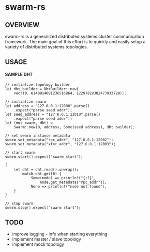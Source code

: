 # swarm-rs
## OVERVIEW
swarm-rs is a generalized distributed systems cluster communication framework. The main goal of this effort is to quickly and easily setup a variety of distributed systems topologies.

## USAGE
#### SAMPLE DHT
	// initialize topology builder
    let dht_builder = DhtBuilder::new(
        vec!(0, 6148914691236516864, 12297829382473033728));

	// initialize swarm
    let address = "127.0.0.1:12000".parse()
        .expect("parse seed addr");
    let seed_address = "127.0.0.1:12010".parse()
        .expect("parse seed addr");
    let (mut swarm, dht) =
        Swarm::new(0, address, Some(seed_address), dht_builder);

    // set swarm instance metadata
    swarm.set_metadata("rpc_addr", "127.0.0.1:12002");
    swarm.set_metadata("xfer_addr", "127.0.0.1:12003");

	// start swarm
	swarm.start().expect("swarm start");

	{
	    let dht = dht.read().unwrap();
            match dht.get(0) {
                Some(node) => println!("{:?}",
                    node.get_metadata("rpc_addr")),
                None => println!("node not found"),
	    }
	}

	// stop swarm
	swarm.stop().expect("swarm start");

## TODO
- improve logging - info when starting everything
- implement master / slave topology
- implement mock topology
